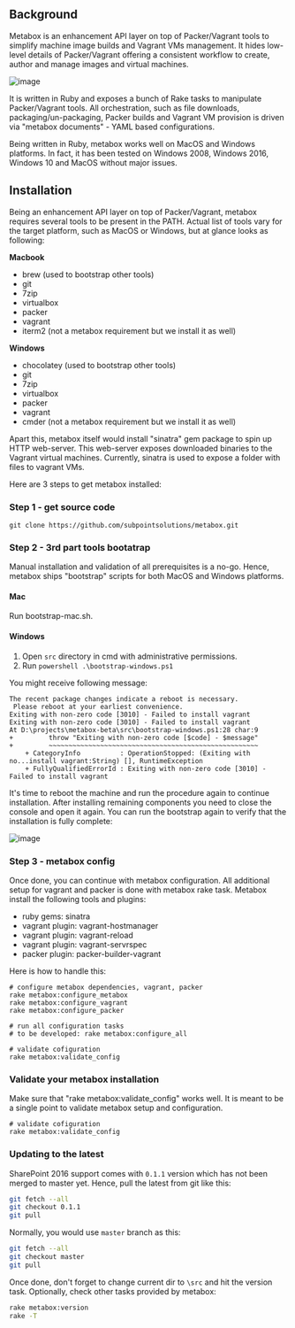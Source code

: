 ## Background

Metabox is an enhancement API layer on top of Packer/Vagrant tools to simplify machine image builds and Vagrant VMs management. It hides low-level details of Packer/Vagrant offering a consistent workflow to create, author and manage images and virtual machines.

![image](https://user-images.githubusercontent.com/11289124/32142667-df296fee-bcac-11e7-8336-ddd2c9c3da59.png)

It is written in Ruby and exposes a bunch of Rake tasks to manipulate Packer/Vagrant tools. All orchestration, such as file downloads, packaging/un-packaging, Packer builds and Vagrant VM provision is driven via "metabox documents" - YAML based configurations.

Being written in Ruby, metabox works well on MacOS and Windows platforms. In fact, it has been tested on Windows 2008, Windows 2016, Windows 10 and MacOS without major issues.

## Installation 
Being an enhancement API layer on top of Packer/Vagrant, metabox requires several tools to be present in the PATH. Actual list of tools vary for the target platform, such as MacOS or Windows, but at glance looks as following:

**Macbook**
* brew (used to bootstrap other tools)
* git
* 7zip
* virtualbox
* packer
* vagrant
* iterm2 (not a metabox requirement but we install it as well)

**Windows**
* chocolatey (used to bootstrap other tools) 
* git
* 7zip
* virtualbox
* packer
* vagrant
* cmder (not a metabox requirement but we install it as well)

Apart this, metabox itself would install "sinatra" gem package to spin up HTTP web-server. This web-server exposes downloaded binaries to the Vagrant virtual machines. Currently, sinatra is used to expose a folder with files to vagrant VMs.

Here are 3 steps to get metabox installed:

### Step 1 - get source code
```
git clone https://github.com/subpointsolutions/metabox.git
```

### Step 2 - 3rd part tools bootatrap
Manual installation and validation of all prerequisites is a no-go. Hence, metabox ships "bootstrap" scripts for both MacOS and Windows platforms.

#### Mac
Run bootstrap-mac.sh.

#### Windows
1. Open `src` directory in cmd with administrative permissions.
2. Run `powershell .\bootstrap-windows.ps1`

You might receive following message:
```
The recent package changes indicate a reboot is necessary.
 Please reboot at your earliest convenience.
Exiting with non-zero code [3010] - Failed to install vagrant
Exiting with non-zero code [3010] - Failed to install vagrant
At D:\projects\metabox-beta\src\bootstrap-windows.ps1:28 char:9
+         throw "Exiting with non-zero code [$code] - $message"
+         ~~~~~~~~~~~~~~~~~~~~~~~~~~~~~~~~~~~~~~~~~~~~~~~~~~~~~
    + CategoryInfo          : OperationStopped: (Exiting with no...install vagrant:String) [], RuntimeException
    + FullyQualifiedErrorId : Exiting with non-zero code [3010] - Failed to install vagrant
```
It's time to reboot the machine and run the procedure again to continue installation.
After installing remaining components you need to close the console and open it again.
You can run the bootstrap again to verify that the installation is fully complete:

![image](https://user-images.githubusercontent.com/11289124/34906908-7ad87794-f887-11e7-8830-67a2ba8f7e74.png)


### Step 3 - metabox config

Once done, you can continue with metabox configuration. All additional setup for vagrant and packer is done with metabox rake task. Metabox install the following tools and plugins:
* ruby gems: sinatra
* vagrant plugin: vagrant-hostmanager
* vagrant plugin: vagrant-reload
* vagrant plugin: vagrant-servrspec
* packer plugin: packer-builder-vagrant

Here is how to handle this:
```
# configure metabox dependencies, vagrant, packer
rake metabox:configure_metabox
rake metabox:configure_vagrant
rake metabox:configure_packer

# run all configuration tasks
# to be developed: rake metabox:configure_all

# validate cofiguration
rake metabox:validate_config

```

### Validate your metabox installation
Make sure that "rake metabox:validate_config" works well. It is meant to be a single point to validate metabox setup and configuration.

```
# validate cofiguration
rake metabox:validate_config

```

### Updating to the latest
SharePoint 2016 support comes with `0.1.1` version which has not been merged to master yet. Hence, pull the latest from git like this:

```bash
git fetch --all
git checkout 0.1.1
git pull
```

Normally, you would use `master` branch as this:
```bash
git fetch --all
git checkout master
git pull
```

Once done, don't forget to change current dir to `\src` and hit the version task. Optionally, check other tasks provided by metabox:
```bash
rake metabox:version
rake -T
```